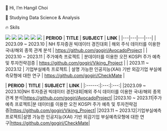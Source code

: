 👋 Hi, I’m Hangil Choi



🌱 Studying Data Science & Analysis  



🔥 Skils


<img src="https://img.shields.io/badge/python-3776AB?style=for-the-badge&logo=python&logoColor=white"> <img src="https://img.shields.io/badge/pytorch-EE4C2C?style=for-the-badge&logo=pytorch&logoColor=white"> <img src="https://img.shields.io/badge/tensorflow-FF6F00?style=for-the-badge&logo=tensorflow&logoColor=white"> <img src="https://img.shields.io/badge/oracle-F80000?style=for-the-badge&logo=oracle&logoColor=white"> <img src="https://img.shields.io/badge/mysql-4479A1?style=for-the-badge&logo=mysql&logoColor=white"> <img src="https://img.shields.io/badge/mongoDB-47A248?style=for-the-badge&logo=MongoDB&logoColor=white">
| **PERIOD** | **TITLE** | **SUBJECT** | **LINK** |
|---|---|---|---|
| 2023.09 ~ 2023.10 | NH 투자증권 빅데이터 경진대회 | 해외 주식 데이터를 이용한 국내/해외 종목 관계 분석 | https://github.com/gogiri/AvocadoProject |
| 2023.10 ~ 2023.11 | 주가예측 프로젝트 | 분데이터를 이용한 오전 KOSPI 주가 예측 및 투자전략검증 | https://github.com/gogiri/Viking_Project |
| 2023.11 ~ 2023.12 | 기업부실예측 프로젝트 | 설명 가능한 인공지능(XAI) 기반 외감기업 부실예측모형에 대한 연구 | https://github.com/gogiri/CheckMate |

| **PERIOD** | **TITLE** | **SUBJECT** | **LINK** |
|:------:|:---:|:---:|
|2023.09 ~ 2023.10|NH 투자증권 빅데이터 경진대회|해외 주식 데이터를 이용한 국내/해외 종목 관계 분석|https://github.com/gogiri/AvocadoProject|
|2023.10 ~ 2023.11|주가예측 프로젝트|분 데이터를 이용한 오전 KOSPI 주가 예측 및 투자전략검증|https://github.com/gogiri/Viking_Project|
|2023.11 ~ 2023.12|기업부실예측 프로젝트|설명 가능한 인공지능(XAI) 기반 외감기업 부실예측모형에 대한 연구|https://github.com/gogiri/CheckMate|

<!---
gogiri/gogiri is a ✨ special ✨ repository because its `README.md` (this file) appears on your GitHub profile.
You can click the Preview link to take a look at your changes.
--->
